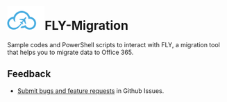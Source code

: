 # <img src="https://github.com/AvePoint/FLY-Migration/blob/master/fly_logo.png" height="55">FLY-Migration
Sample codes and PowerShell scripts to interact with FLY, a migration tool that helps you to migrate data to Office 365.

## Feedback
* [Submit bugs and feature requests](https://github.com/AvePoint/FLY-Migration/issues) in Github Issues.
